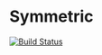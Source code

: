 Symmetric
=========
[![Build Status](https://travis-ci.org/matheuslc/symmetric.svg)](https://travis-ci.org/matheuslc/symmetric)
